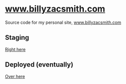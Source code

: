 # www.billyzacsmith.com
Source code for my personal site, www.billyzacsmith.com

## Staging
[Right here](https://billyzacsmith-com.firebaseapp.com/)

## Deployed (eventually)
[Over here](http://www.billyzacsmith.com/)
